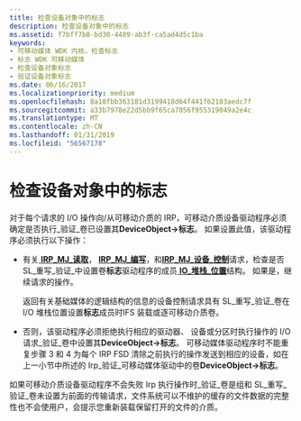 ```yaml
---
title: 检查设备对象中的标志
description: 检查设备对象中的标志
ms.assetid: f7bff7b8-bd30-4489-ab3f-ca5ad4d5c1ba
keywords:
- 可移动媒体 WDK 内核，检查标志
- 标志 WDK 可移动媒体
- 检查设备对象标志
- 验证设备对象标志
ms.date: 06/16/2017
ms.localizationpriority: medium
ms.openlocfilehash: 8a18fbb363181d3199418d64f441f62103aedc7f
ms.sourcegitcommit: a33b7978e22d5bb9f65ca7056f955319049a2e4c
ms.translationtype: MT
ms.contentlocale: zh-CN
ms.lasthandoff: 01/31/2019
ms.locfileid: "56567178"
---
```

# <a name="checking-flags-in-the-device-object"></a>检查设备对象中的标志





对于每个请求的 I/O 操作向/从可移动介质的 IRP，可移动介质设备驱动程序必须确定是否执行\_验证\_卷已设置其**DeviceObject-&gt;标志**。 如果设置此值，该驱动程序必须执行以下操作：

-   有关[ **IRP\_MJ\_读取**](https://msdn.microsoft.com/library/windows/hardware/ff550794)， [ **IRP\_MJ\_编写**](https://msdn.microsoft.com/library/windows/hardware/ff550819)，和[**IRP\_MJ\_设备\_控制**](https://msdn.microsoft.com/library/windows/hardware/ff550744)请求，检查是否 SL\_重写\_验证\_中设置卷**标志**驱动程序的成员[ **IO\_堆栈\_位置**](https://msdn.microsoft.com/library/windows/hardware/ff550659)结构。 如果是，继续请求的操作。

    返回有关基础媒体的逻辑结构的信息的设备控制请求具有 SL\_重写\_验证\_卷在 I/O 堆栈位置设置**标志**成员时IFS 装载或逐可移动介质卷。

-   否则，该驱动程序必须拒绝执行相应的驱动器、 设备或分区时执行操作的 I/O 请求\_验证\_卷中设置其**DeviceObject-&gt;标志**。 可移动媒体驱动程序时不能重复步骤 3 和 4 为每个 IRP FSD 清除之前执行的操作发送到相应的设备，如在上一小节中所述的 Irp\_验证\_可移动媒体驱动中的卷**DeviceObject-&gt;标志**。

如果可移动介质设备驱动程序不会失败 Irp 执行操作时\_验证\_卷是组和 SL\_重写\_验证\_卷未设置为前面的传输请求，文件系统可以不维护的缓存的文件数据的完整性也不会使用户，会提示您重新装载保留打开的文件的介质。

 

 




